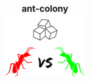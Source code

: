 <h1 align="center">
  ant-colony
  <br>
  <img src="logo.png" alt="ant-colony-logo" width="256">
  <br>
</h1>